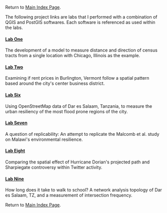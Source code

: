 Return to [Main Index Page](../index.md).

The following project links are labs that I performed with a combination of QGIS and PostGIS softwares. Each software is referenced as used within the labs. 

#### [Lab One](lab_1/aa_chicago_lab.md)
The development of a model to measure distance and direction of census tracts from a single location with Chicago, Illinois as the example.

#### [Lab Two](lab_2/aa_burlington_lab.md)
Examining if rent prices in Burlington, Vermont follow a spatial pattern based around the city's center business district.

#### [Lab Six](lab_6/aa_dar_lab.md)
Using OpenStreetMap data of Dar es Salaam, Tanzania, to measure the urban resiliency of the most flood prone regions of the city. 

#### [Lab Seven](lab_7/aa_malawi.md)
A question of replicability: An attempt to replicate the Malcomb et al. study on Malawi's environmental resilience.  

#### [Lab Eight](lab_8/aa_twitter_index.md)
Comparing the spatial effect of Hurricane Dorian's projected path and Sharpiegate controversy within Twitter activity.

#### [Lab Nine](lab_final/lab.md)
How long does it take to walk to school? A network analysis topology of Dar es Salaam, TZ, and a measurement of intersection frequency.

Return to [Main Index Page](../index.md).
